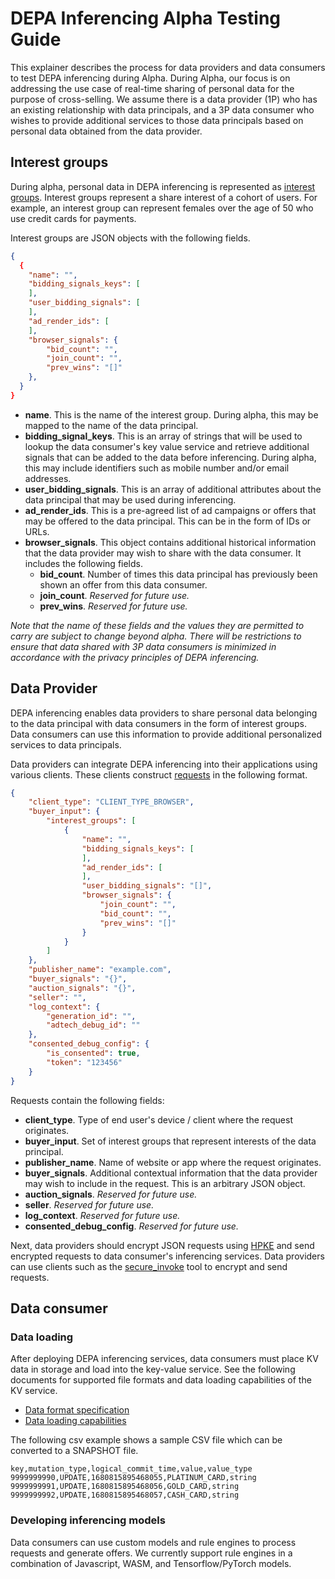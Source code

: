 # DEPA Inferencing Alpha Testing Guide

This explainer describes the process for data providers and data consumers to test DEPA inferencing during Alpha. During Alpha, our focus is on addressing the use case of real-time sharing of personal data for the purpose of cross-selling. We assume there is a data provider (1P) who has an existing relationship with data principals, and a 3P data consumer who wishes to provide additional services to those data principals based on personal data obtained from the data provider. 

## Interest groups

During alpha, personal data in DEPA inferencing is represented as [interest groups][1]. Interest groups represent a share interest of a cohort of users. For example, an interest group can represent females over the age of 50 who use credit cards for payments. 

Interest groups are JSON objects with the following fields.

```json
{
  {
    "name": "",
    "bidding_signals_keys": [
    ],    
    "user_bidding_signals": [
    ],
    "ad_render_ids": [
    ],
    "browser_signals": {
        "bid_count": "",
        "join_count": "",
        "prev_wins": "[]"
    },
  }
}
```

- **name**. This is the name of the interest group.  During alpha, this may be mapped to the name of the data principal.
- **bidding_signal_keys**. This is an array of strings that will be used to lookup the data consumer's key value service and retrieve additional signals that can be added to the data before inferencing. During alpha, this may include identifiers such as mobile number and/or email addresses. 
- **user_bidding_signals**. This is an array of additional attributes about the data principal that may be used during inferencing. 
- **ad_render_ids**. This is a pre-agreed list of ad campaigns or offers that may be offered to the data principal. This can be in the form of IDs or URLs. 
- **browser_signals**. This object contains additional historical information that the data provider may wish to share with the data consumer. It includes the following fields. 
  - **bid_count**. Number of times this data principal has previously been shown an offer from this data consumer. 
  - **join_count**. _Reserved for future use._
  - **prev_wins**. _Reserved for future use._

_Note that the name of these fields and the values they are permitted to carry are subject to change beyond alpha. There will be restrictions to ensure that data shared with 3P data consumers is minimized in accordance with the privacy principles of DEPA inferencing._

## Data Provider

DEPA inferencing enables data providers to share personal data belonging to the data principal with data consumers in the form of interest groups. Data consumers can use this information to provide additional personalized services to data principals. 

Data providers can integrate DEPA inferencing into their applications using various clients. These clients construct [requests][2] in the following format. 

```json
{
    "client_type": "CLIENT_TYPE_BROWSER",
    "buyer_input": {
        "interest_groups": [
            {
                "name": "",
                "bidding_signals_keys": [
                ],
                "ad_render_ids": [
                ],
                "user_bidding_signals": "[]",
                "browser_signals": {
                    "join_count": "",
                    "bid_count": "",
                    "prev_wins": "[]"
                }
            }
        ]
    },
    "publisher_name": "example.com",
    "buyer_signals": "{}",
    "auction_signals": "{}",
    "seller": "",
    "log_context": {
        "generation_id": "",
        "adtech_debug_id": ""
    },
    "consented_debug_config": {
        "is_consented": true,
        "token": "123456"
    }
}
```

Requests contain the following fields:
- **client_type**. Type of end user's device / client where the request originates.
- **buyer_input**. Set of interest groups that represent interests of the data principal. 
- **publisher_name**. Name of website or app where the request originates. 
- **buyer_signals**. Additional contextual information that the data provider may wish to include in the request. This is an arbitrary JSON object. 
- **auction_signals**. _Reserved for future use._
- **seller**. _Reserved for future use._
- **log_context**. _Reserved for future use._
- **consented_debug_config**. _Reserved for future use._

Next, data providers should encrypt JSON requests using [HPKE][3] and send encrypted requests to data consumer's inferencing services. Data providers can use clients such as the [secure_invoke][4] tool to encrypt and send requests. 

## Data consumer

### Data loading
After deploying DEPA inferencing services, data consumers must place KV data in storage and load into the key-value service. See the following documents for supported file formats and data loading capabilities of the KV service.

- [Data format specification][5]
- [Data loading capabilities][6]

The following csv example shows a sample CSV file which can be converted to a SNAPSHOT file. 

```
key,mutation_type,logical_commit_time,value,value_type
9999999990,UPDATE,1680815895468055,PLATINUM_CARD,string
9999999991,UPDATE,1680815895468056,GOLD_CARD,string
9999999992,UPDATE,1680815895468057,CASH_CARD,string
```

### Developing inferencing models

Data consumers can use custom models and rule engines to process requests and generate offers. We currently support rule engines in a combination of Javascript, WASM, and Tensorflow/PyTorch models. 

###

[1]: https://developers.google.com/privacy-sandbox/private-advertising/protected-audience#interest-group-detail
[2]: https://github.com/privacysandbox/bidding-auction-servers/blob/332e46b216bfa51873ca410a5a47f8bec9615948/api/bidding_auction_servers.proto#L394
[3]: https://datatracker.ietf.org/doc/rfc9180/
[4]: https://github.com/privacysandbox/bidding-auction-servers/tree/main/tools/secure_invoke
[5]: https://github.com/privacysandbox/protected-auction-key-value-service/blob/release-1.1/docs/data_loading/data_format_specification.md
[6]: https://github.com/privacysandbox/protected-auction-key-value-service/blob/release-1.1/docs/data_loading/data_loading_capabilities.md